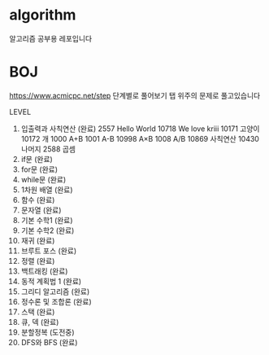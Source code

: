 # algorithm
알고리즘 공부용 레포입니다

# BOJ
https://www.acmicpc.net/step
단계별로 풀어보기 탭 위주의 문제로 풀고있습니다

LEVEL
1. 입출력과 사칙연산 (완료)
  2557 	Hello World
  10718 We love kriii
  10171 고양이
  10172 개
  1000  A+B
  1001  A-B
  10998 A×B
  1008  A/B
  10869 사칙연산
  10430 나머지
  2588  곱셈
2. if문  (완료)
3. for문 (완료)
4. while문 (완료)
5. 1차원 배열 (완료)
6. 함수 (완료)
7. 문자열  (완료)
8. 기본 수학1 (완료)
9. 기본 수학2 (완료)
10. 재귀  (완료)
11. 브루트 포스  (완료)
12. 정렬  (완료)
14. 백트래킹  (완료)
15. 동적 계획법 1  (완료)
16. 그리디 알고리즘  (완료)
17. 정수론 및 조합론 (완료)
18. 스택  (완료)
19. 큐, 덱  (완료)
20. 분할정복  (도전중)
24. DFS와 BFS  (완료)
